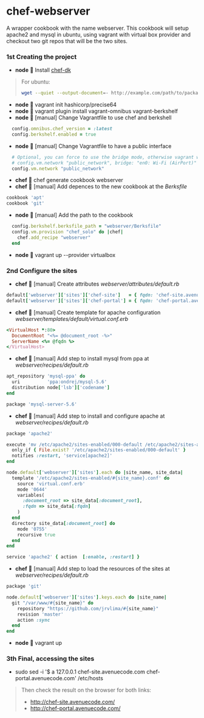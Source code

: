 # chef-webserver
A wrapper cookbook with the name webserver. This cookbook will setup apache2 and mysql in ubuntu, using vagrant with virtual box provider and checkout two git repos that will be the two sites.




### 1st Creating the project

- **node** :stew: Install [chef-dk](https://downloads.chef.io/chef-dk/)

> For ubuntu:
>
> ```bash
> wget --quiet --output-document=- http://example.com/path/to/package.deb && dpkg --install - `ls chef_*`
> ```

- **node** :stew: vagrant init hashicorp/precise64
- **node** :stew: vagrant plugin install vagrant-omnibus vagrant-berkshelf
- **node** :stew: [manual] Change Vagrantfile to use chef and berkshell

```ruby
  config.omnibus.chef_version = :latest
  config.berkshelf.enabled = true
```

- **node** :stew: [manual] Change Vagrantfile to have a public interface

```ruby
  # Optional, you can force to use the bridge mode, otherwise vagrant will ask you about it.
  # config.vm.network "public_network", bridge: "en0: Wi-Fi (AirPort)"
  config.vm.network "public_network"
```

- **chef** :hocho: chef generate cookbook webserver
- **chef** :hocho: [manual] Add depences to the new cookbook at the *Berksfile*

```ruby
cookbook 'apt'
cookbook 'git'
```

- **node** :stew: [manual] Add the path to the cookbook

```ruby
  config.berkshelf.berksfile_path = "webserver/Berksfile"
  config.vm.provision "chef_solo" do |chef|
    chef.add_recipe "webserver"
  end
```

- **node** :stew: vagrant up --provider virtualbox



### 2nd Configure the sites

- **chef** :hocho: [manual] Create attributes *webserver/attributes/default.rb*

```ruby
default['webserver']['sites']['chef-site']   = { fqdn: 'chef-site.avenuecode.com',   document_root: '/var/www/chef-site'  }
default['webserver']['sites']['chef-portal'] = { fqdn: 'chef-portal.avenuecode.com', document_root: '/var/www/chef-portal'}
```

- **chef** :hocho: [manual] Create template for apache configuration *webserver/templates/default/virtual.conf.erb*

```ruby
<VirtualHost *:80>
  DocumentRoot "<%= @document_root -%>"
  ServerName <%= @fqdn %>
</VirtualHost>
```

- **chef** :hocho: [manual] Add step to install mysql from ppa at *webserver/recipes/default.rb*

```ruby
apt_repository 'mysql-ppa' do
  uri          'ppa:ondrej/mysql-5.6'
  distribution node['lsb']['codename']
end

package 'mysql-server-5.6'
```

- **chef** :hocho: [manual] Add step to install and configure apache at *webserver/recipes/default.rb*

```ruby
package 'apache2'

execute 'mv /etc/apache2/sites-enabled/000-default /etc/apache2/sites-available/000-default' do
  only_if { File.exist? '/etc/apache2/sites-enabled/000-default' }
  notifies :restart, 'service[apache2]'
end

node.default['webserver']['sites'].each do |site_name, site_data|
  template '/etc/apache2/sites-enabled/#{site_name}.conf' do
    source 'virtual.conf.erb'
    mode '0644'
    variables(
      :document_root => site_data[:document_root],
      :fqdn => site_data[:fqdn]
    )
  end
  directory site_data[:document_root] do
    mode '0755'
    recursive true
  end
end

service 'apache2' { action  [:enable, :restart] }
```

- **chef** :hocho: [manual] Add step to load the resources of the sites at *webserver/recipes/default.rb*

```ruby
package 'git'

node.default['webserver']['sites'].keys.each do |site_name|
  git "/var/www/#{site_name}" do
    repository "https://github.com/jrvlima/#{site_name}"
    revision 'master'
    action :sync
  end
end
```

- **node** :stew: vagrant up




### 3th Final, accessing the sites

- sudo sed -i '$ a 127.0.0.1 chef-site.avenuecode.com chef-portal.avenuecode.com' /etc/hosts

> Then check the result on the browser for both links:
> - http://chef-site.avenuecode.com/
> - http://chef-portal.avenuecode.com/
